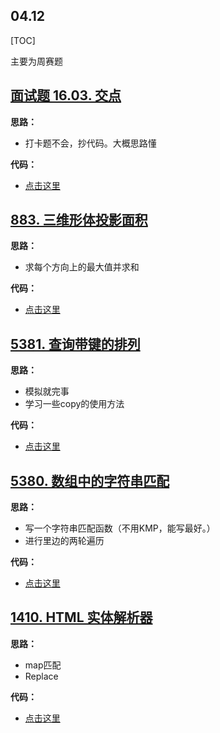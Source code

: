 ## 04.12

[TOC]

主要为周赛题

## [面试题 16.03. 交点](https://leetcode-cn.com/problems/intersection-lcci/)

**思路：**

- 打卡题不会，抄代码。大概思路懂

**代码：**

- [点击这里](./intersection.go)

## [883. 三维形体投影面积](https://leetcode-cn.com/problems/projection-area-of-3d-shapes/)

**思路：**

- 求每个方向上的最大值并求和

**代码：**

- [点击这里](./projectionArea.go)

## [5381. 查询带键的排列](https://leetcode-cn.com/problems/queries-on-a-permutation-with-key/)

**思路：**

- 模拟就完事
- 学习一些copy的使用方法

**代码：**

- [点击这里](./processQueries.go)

## [5380. 数组中的字符串匹配](https://leetcode-cn.com/problems/string-matching-in-an-array/)

**思路：**

- 写一个字符串匹配函数（不用KMP，能写最好。）
- 进行里边的两轮遍历

**代码：**

- [点击这里](./stringMatching.go)

## [1410. HTML 实体解析器](https://leetcode-cn.com/problems/html-entity-parser/)

**思路：**

- map匹配
- Replace

**代码：**

- [点击这里](./entityParser.go)
